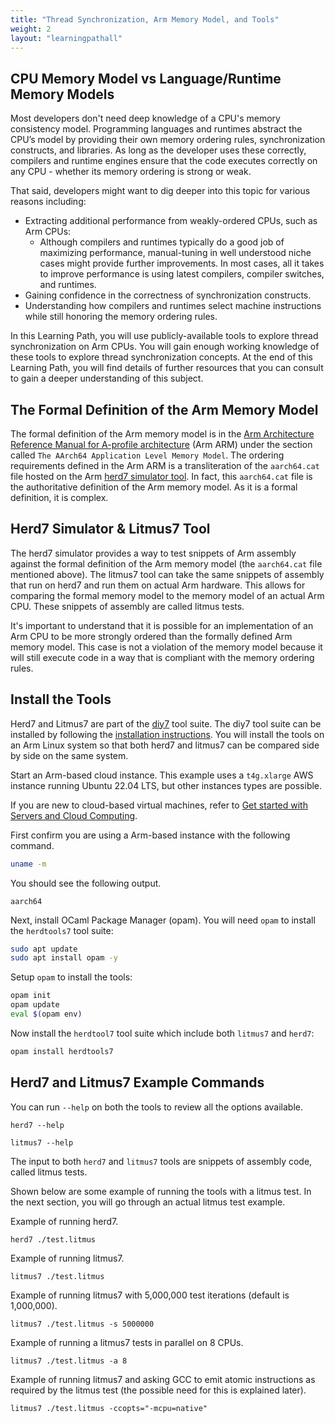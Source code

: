 ```yaml
---
title: "Thread Synchronization, Arm Memory Model, and Tools"
weight: 2
layout: "learningpathall"
---
```


## CPU Memory Model vs Language/Runtime Memory Models

Most developers don't need deep knowledge of a CPU's memory consistency model. Programming languages and runtimes abstract the CPU’s model by providing their own memory ordering rules, synchronization constructs, and libraries. As long as the developer uses these correctly, compilers and runtime engines ensure that the code executes correctly on any CPU - whether its memory ordering is strong or weak.

That said, developers might want to dig deeper into this topic for various reasons including:

- Extracting additional performance from weakly-ordered CPUs, such as Arm CPUs:
  - Although compilers and runtimes typically do a good job of maximizing performance, manual-tuning in well understood niche cases might provide further improvements. In most cases, all it takes to improve performance is using latest compilers, compiler switches, and runtimes.
- Gaining confidence in the correctness of synchronization constructs.
- Understanding how compilers and runtimes select machine instructions while still honoring the memory ordering rules.

In this Learning Path, you will use publicly-available tools to explore thread synchronization on Arm CPUs. You will gain enough working knowledge of these tools to explore thread synchronization concepts. At the end of this Learning Path, you will find details of further resources that you can consult to gain a deeper understanding of this subject.

##  The Formal Definition of the Arm Memory Model

The formal definition of the Arm memory model is in the [Arm Architecture Reference Manual for A-profile architecture](https://developer.arm.com/documentation/ddi0487/la) (Arm ARM) under the section called `The AArch64 Application Level Memory Model`. The ordering requirements defined in the Arm ARM is a transliteration of the `aarch64.cat` file hosted on the Arm [herd7 simulator tool](https://developer.arm.com/herd7). In fact, this `aarch64.cat` file is the authoritative definition of the Arm memory model. As it is a formal definition, it is complex.

##  Herd7 Simulator & Litmus7 Tool

The herd7 simulator provides a way to test snippets of Arm assembly against the formal definition of the Arm memory model (the `aarch64.cat` file mentioned above). The litmus7 tool can take the same snippets of assembly that run on herd7 and run them on actual Arm hardware. This allows for comparing the formal memory model to the memory model of an actual Arm CPU. These snippets of assembly are called litmus tests.

It's important to understand that it is possible for an implementation of an Arm CPU to be more strongly ordered than the formally defined Arm memory model. This case is not a violation of the memory model because it will still execute code in a way that is compliant with the memory ordering rules.

## Install the Tools

Herd7 and Litmus7 are part of the [diy7](http://diy.inria.fr/) tool suite. The diy7 tool suite can be installed by following the [installation instructions](http://diy.inria.fr/sources/index.html). You will install the tools on an Arm Linux system so that both herd7 and litmus7 can be compared side by side on the same system.

Start an Arm-based cloud instance. This example uses a `t4g.xlarge` AWS instance running Ubuntu 22.04 LTS, but other instances types are possible. 

If you are new to cloud-based virtual machines, refer to [Get started with Servers and Cloud Computing](/learning-paths/servers-and-cloud-computing/intro/). 

First confirm you are using a Arm-based instance with the following command.

```bash
uname -m
```
You should see the following output.

```output
aarch64
```

Next, install OCaml Package Manager (opam). You will need `opam` to install the `herdtools7` tool suite:
```bash
sudo apt update
sudo apt install opam -y
```

Setup `opam` to install the tools:
```bash
opam init
opam update
eval $(opam env)
```

Now install the `herdtool7` tool suite which include both `litmus7` and `herd7`:

```bash
opam install herdtools7
```


## Herd7 and Litmus7 Example Commands

You can run `--help` on both the tools to review all the options available.
```
herd7 --help
```
```
litmus7 --help
```

The input to both `herd7` and `litmus7` tools are snippets of assembly code, called litmus tests.

Shown below are some example of running the tools with a litmus test. In the next section, you will go through an actual litmus test example.

Example of running herd7.
```
herd7 ./test.litmus
```

Example of running litmus7.
```
litmus7 ./test.litmus
```

Example of running litmus7 with 5,000,000 test iterations (default is 1,000,000).
```
litmus7 ./test.litmus -s 5000000
```

Example of running a litmus7 tests in parallel on 8 CPUs.
```
litmus7 ./test.litmus -a 8
```

Example of running litmus7 and asking GCC to emit atomic instructions as required by the litmus test (the possible need for this is explained later).
```
litmus7 ./test.litmus -ccopts="-mcpu=native"
```
